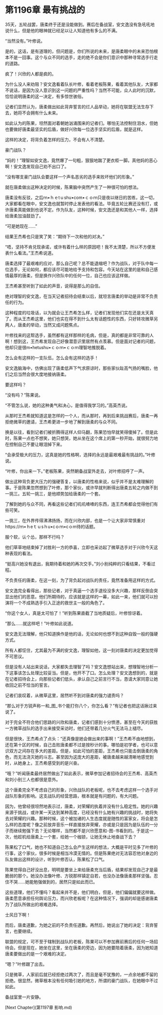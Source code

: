 # 第1196章 最有挑战的

35天，五轮战罢，唐柔终于还是没能做到。赛后在备战室，安文逸没有急吼吼地说什么，但是他的眼神就已经足以让人知道他有多么的不满。

“当然没有。”叶修说。

是的，这话，是有道理的，但问题是，你们所说的未来，是唐柔眼中的未来恐怕根本不是一回事。这个与众不同的选手，走的绝不会是你们意识中那种寻常选手行走的道路。

疯了！兴欣的人都是疯的。

为什么没人来劝阻？安文逸看着队长叶修，看着老板陈果，看着其他队友，大家都不说话，是因为没人意识到这一问题的严重性吗？当然不可能，众人此时的沉默，恰恰说明唐柔的这一决定，有多惊世骇俗。

记者们显然认为，唐柔做出如此背弃誓言的烂人品举动，她将在联盟无法生存下去，她将不会拥有什么未来。

如此认为的陈果，坦然面对着朝她汹涌围来的记者们。哪怕无法控制住泪水，但她也要做好唐柔最坚实的后盾，做好兴欣每一位选手坚实的后盾，就是这样。

这样的决定，将背负着怎样的压力，不会有人不清楚。

豪门战队？

“妈的！”理智如安文逸，竟然爆了一句粗，狠狠地踹了更衣柜一脚。真他妈的恶心啊！安文逸发现自己劝不出口了。

“没有哪支豪门战队会要这样一个声名恶劣的选手来败坏他们的形象。”

就在唐柔做出这种决定的时候，陈果脑中突然产生了一种很可怕的想法。

唐柔没有反驳，之后ｍ•ｈｅtｕshu•com•ｃｏｍ只是夜以继日的苦练，这一切，大家都看在眼中，安文逸也就暂时停止发表他的看法。毕竟五轮比赛还没有打，或许唐柔真能做到也说不定。作为队友，这种时候，安文逸还是和其他人一样，选择给唐柔加油鼓劲了。

“可是她现在……”

结果王杰希也只是笑了笑：“期待下一次和他的对决。”

“唔，坚持不肯兑现承诺，或许有着什么样的原因吧！我不太清楚，所以不方便发表什么看法。”王杰希说道。

唐柔选择了最艰难的应对，那么自己呢？总不能退缩吧？作为战队，对于队中每一位选手，无论如何，都应该尽可能地给予支持和包容。今天站在这里的是和自己感情最厚的唐柔，但是换作兴欣队中的任何一位，自己也应该这样做。

王杰希甚至听到了如此的声音，说得是那么的自信。

绝对理智的安文逸，在当天记者招待会结束以后，就坦言唐柔的举动是非常不负责任的行为。

这种程度的垃圾话，以为就会让王杰希怎么样，记者们发现他们实在还是太天真了。而从王杰希这里，他们也实在得不到什么太有话题性的东西，只好转攻微草另两人，唐柔的举动，当然又成问题焦点。

叶修找来的这帮选手，虽然都有这样那样的毛病，但是，真的都是非常可靠的人啊！想到这，王杰希发现自己好像潜意识里居然有点羡慕。但是面对记者的问题，他却只是很m•hetushu•ｃｏｍ•ｃｏｍ理智地推脱着。

怎么会有这样的一支队伍，怎么会有这样的选手！

安文逸脑海中，仿佛出现了唐柔低声下气求原谅时，那些家伙趾高气扬的嘴脸，他们之后当然会很大度地接纳唐柔。

要这样吗？

“没有吗？”陈果说。

“不管怎么说，她的这种勇气和决心，是值得我学习的。”高英杰说。

从那时王杰希就知道这是怎样的一个人，而从那时，再到后来挑战赛后，唐柔一再拒绝微草的邀请，王杰希更进一步地了解到唐柔的与众不同。

换是以往，看到记者们被折腾得这样人仰马翻，陈果恐怕早就笑得傻掉了。但是此时，陈果一点也不想笑，她只想哭，她从坐在这个席上的第一秒开始，就很努力地在控制自己不要让眼泪掉下来。

“会承受极大的压力，这真是她的性格啊，选择的永远是最艰难最有挑战的。”叶修说。

“叶修，你出来一下。”老板陈果，突然朝备战室外走去，对叶修招呼了一声。

做出这种背负更大压力的强硬答复，以唐柔的性格来说，似乎并不是太难理解的事。于是陈果忽然想到了叶修，那个家伙，或许早就判断得出唐柔五轮之内做不到一挑三。五轮一挑三，是他顺势加给唐柔的一个套。

了解到她的与众不同，再看这些记者们叽叽喳喳的东西，连王杰希都会觉得他们有些可笑。

一挑三，在外界传得沸沸扬扬，而在兴欣内部，也是一个让大家非常慎重对https://ｍ•ｈeｔｕsｈu•cｏｍ•cｏm待的话题。

服个软，认个怂，那样不行吗？

他们草草地结束掉了对胜利一方的恭喜，立即也采访起了微草选手对于兴欣今天这种表现的看法。

“挺高兴她没有退出，我期待着和她的再次交手。”刘小别纯粹的只看结果，不看过程。

不负责任的唐柔，在这一刻，为了背负起对战队的责任，竟然准备用这样的方式。

安文逸完全看得出，那些记者，对于真逼一个选手退役没多大兴趣，那样反倒会突显出他们的恶意。他们所期待的，应该就是这样的一幕，如此一来，他们就可以扮演将一个不成熟选手引入正途的救世主一般的角色了。

“你这个女人，真是太可怕了！”听到陈果直截了当地质疑后，叶修惊讶着。

“那么……就这样吧！”叶修如此说道。

安文逸无法理解，他只知道换作是他的话，无论如何也想不到这种自毁一般的强硬方式。

所有人都怔住，尤其最为不满的安文逸，理智如他，这一刻对唐柔的决定更加觉得不可思议。

但是没有人站出来说话，大家都失去理智了吗？安文逸想站出来，想理智地分析一下这事该怎么处理比较妥当。但是，他开不了口。怎么处理？安文逸想到的，就是在记者招待会上，向那些记者们低头，承认自己之前言行不当，恳请大家同意让她收回之前不恰当的誓言。

记者们哀叹着，从微草这里，居然听不到对唐柔的强力谴责吗？

“那么对于方锐声称一和_图_书个能打你八个，你怎么看？”有记者也把这话揪过来说了。

对于完全不符合他们思路的兴欣和唐柔，记者们感到十分愤懑，甚至在今天的获胜一方微草战队的选手出来接受采访时，他们还带着几分火气无法马上褪尽。

但是很快，王杰希点了点头：“还真像是她会做出来的事啊！”王杰希不由地想到，还在第十区的时候，自己击败唐柔都不过是按秒计的事。哪怕是初学者，也可以意识双方之间存在多大的差距。但是，如此可怕的差距，王杰希也只能击倒唐柔的角色，而无法浇灭她的斗志。甚至因为这庞大的差距，被唐柔越来越清晰地感觉到时，从她身上，王杰希感受到的是兴奋。

“哦？”听闻唐柔最终居然做出了如此表示，微草参加记者招待会的王杰希、高英杰和刘小别三人也都很是意外。

这个唐柔完全不考虑自己的形象，兴欣战队的老板呢，也不去考虑这样一个选手对战队形象的影响。这支战队的经营思路，根本就是有问题的，有大问题。

因为，他曾经很坦然地表示过，唐柔，对荣耀的执着并没有什么稳定性。她的兴趣来源于挑战，或许某一天达到某种高度，已经没有什么她有兴趣的挑战时，她将失去对荣耀的兴趣。那种时候，这个被加诸的人生态度就是随性的富家女，将会是怎么样的态度呢？像之前放弃音乐一样直接放弃荣耀，亦或是只是因为是队伍的一分子而继续勉强下去？无论哪样，当然都不是兴欣愿意和-图-书看到的。于是这一次，他趁机给唐柔上一个套，给她一个枷锁，让她无休止地奋战下去？

陈果松了口气，她也不知道自己怎么会产生这样的想法，大概是平时见多了叶修的行事，这个家伙，很多时候是相当冷漠无情的。但是陈果绝对无法容忍他对身边的队友做出这样的设计，听到叶修否认，陈果松了口气。

陈果觉得自己好没出息，明明是要坐上来给唐柔充当后盾，结果却发现自己才是最脆弱的那个。她没办法像叶修、方锐那样镇定自若，也没办法像唐柔那样坚强。忍住不哭……她能勉强做到的，居然只是如此而已。

这些道理，他们不懂吗？看起来并不是，他们明白，但是，他们偏偏就要这样做。唐柔愿意承担任何舆论压力，而兴欣老板呢？在这种情况下，强调的却是感谢唐柔为了战队所做出的艰难选择。

士风日下啊！

而后，唐柔道歉，为她之前的不负责任道歉。再然后，她说出了她的决定：背弃誓言，也要继续。

联盟的规定，可不至于辖制到战队的老板，陈果可以不参加赛前赛后的任何一场招待会。但是现在，她坐在这里，坐在唐柔的旁边，因为她要陪着唐柔，因为她知道唐柔要做出的是一个艰难的决定。

“嗯？”叶修跟了出去。

只是微草，人家前后就已经拒绝过两次了，而且是毫不犹豫的，一点余地都不留的拒绝。很显然，微草根本没有任何吸引她的地方，所谓的豪门战队，在她眼中不过如此。

备战室里一片安静。



[Next Chapter](第1197章 影响.md)